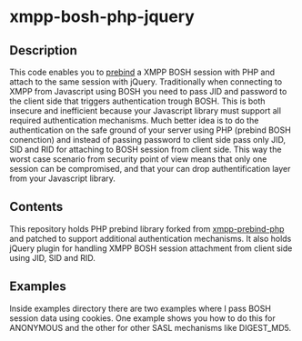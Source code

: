 xmpp-bosh-php-jquery
====================

Description
-----------
This code enables you to [prebind](http://metajack.im/2009/12/14/fastest-xmpp-sessions-with-http-prebinding/) a XMPP BOSH session with PHP and attach to the same session with jQuery. Traditionally when connecting to XMPP from Javascript using BOSH you need to pass JID and password to the client side that triggers authentication trough BOSH. This is both insecure and inefficient because your Javascript library must support all required authentication mechanisms. Much better idea is to do the authentication on the safe ground of your server using PHP (prebind BOSH conenction) and instead of passing password to client side pass only JID, SID and RID for attaching to BOSH session from client side. This way the worst case scenario from security point of view means that only one session can be compromised, and that your can drop authentification layer from your Javascript library.

Contents
--------
This repository holds PHP prebind library forked from [xmpp-prebind-php](https://github.com/candy-chat/xmpp-prebind-php/) and patched to support additional authentication mechanisms. It also holds jQuery plugin for handling XMPP BOSH session attachment from client side using JID, SID and RID.

Examples
--------
Inside examples directory there are two examples where I pass BOSH session data using cookies. One example shows you how to do this for ANONYMOUS and the other for other SASL mechanisms like DIGEST_MD5.
